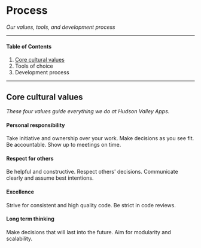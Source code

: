 # Process
*Our values, tools, and development process*

___

#### Table of Contents
1. [Core cultural values](https://github.com/hvapps/process#core-cultural-values)
2. Tools of choice
3. Development process

___

## Core cultural values
*These four values guide everything we do at Hudson Valley Apps.*
#### Personal responsibility  
Take initiative and ownership over your work. Make decisions as you see fit. Be accountable. Show up to meetings on time. 
#### Respect for others  
Be helpful and constructive. Respect others' decisions. Communicate clearly and assume best intentions.
#### Excellence  
Strive for consistent and high quality code. Be strict in code reviews. 
#### Long term thinking
Make decisions that will last into the future. Aim for modularity and scalability.

